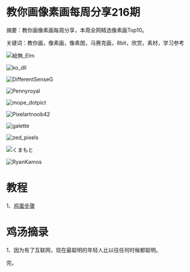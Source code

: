 # 教你画像素画每周分享216期

摘要：教你画像素画每周分享，本周全网精选像素画Top10。

关键词：教你画，像素画，像素图，马赛克画，8bit，欣赏，素材，学习参考

![絵無_Elm](https://files.mdnice.com/user/10493/4883caa8-bcec-48b8-9ca5-aef0f3250791.png)

![ko_dll](https://files.mdnice.com/user/10493/20da1b2f-b694-4547-b1ad-4459517dfce4.png)

![DifferentSenseG](https://files.mdnice.com/user/10493/f6f23bf7-cdb6-4a1d-bebf-e67959a77073.png)

![Pennyroyal](https://files.mdnice.com/user/10493/daefa85a-bf82-45a0-91e2-872d829f5d0f.png)

![mope_dotpict](https://files.mdnice.com/user/10493/625ce19a-db8e-42ef-8584-bf3f238c86fc.png)

![Pixelartnoob42](https://files.mdnice.com/user/10493/fe079795-8e2b-42d8-82d6-762ba92a36dc.png)

![galette](https://files.mdnice.com/user/10493/aa5ae473-51d8-4f3c-91e3-87bd2dcb89f0.png)

![zed_pixels](https://files.mdnice.com/user/10493/6d10621b-d3ed-4b71-9cca-99b28a133f47.png)

![くまもと](https://files.mdnice.com/user/10493/6a3e249f-1f2e-4a7b-ab6b-4c8cb83e84bd.png)

![RyanKamos](https://files.mdnice.com/user/10493/02f486f8-87b0-417b-93c7-1049e77436dd.png)


# 教程

1、[鸡蛋步骤](https://mp.weixin.qq.com/s/eUM9UEPxM0RfF48dCZs3tg)

# 鸡汤摘录

1、因为有了互联网，现在最聪明的年轻人比以往任何时候都聪明。

完。